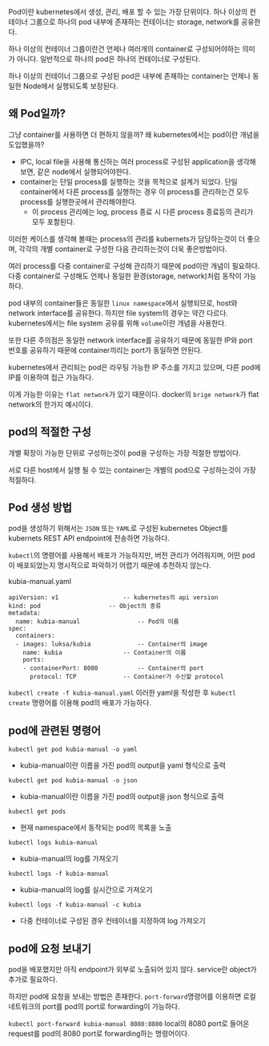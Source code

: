 Pod이란 kubernetes에서 생성, 관리, 배포 할 수 있는 가장 단위이다.
하나 이상의 컨테이너 그룹으로 하나의 pod 내부에 존재하는 컨테이너는 storage, network를 공유한다.

하나 이상의 컨테이너 그룹이란건 언제나 여러개의 container로 구성되어야하는 의미가 아니다. 일반적으로 하나의 pod은 하나의 컨테이너로 구성된다.

하나 이상의 컨테이너 그룹으로 구성된 pod은 내부에 존재하는 container는 언제나 동일한 Node에서 실행되도록 보장된다.

## 왜 Pod일까?
그냥 container를 사용하면 더 편하지 않을까? 왜 kubernetes에서는 pod이란 개념을 도입했을까?
- IPC, local file을 사용해 통신하는 여러 process로 구성된 application을 생각해보면, 같은 node에서 실행되어야한다.
- container는 단일 process를 실행하는 것을 목적으로 설계가 되었다. 단일 container에서 다른 process를 실행하는 경우 이 process를 관리하는건 모두 process를 실행한곳에서 관리해야한다.
	- 이 process 관리에는 log, process 종료 시 다른 process 종료등의 관리가 모두 포함된다.
    
이러한 케이스를 생각해 볼때는 process의 관리를 kubernets가 담당하는것이 더 좋으며, 각각의 개별 container로 구성한 다음 관리하는것이 더욱 좋은방법이다.

여러 process를 다중 container로 구성해 관리하기 때문에 pod이란 개념이 필요하다.
다중 container로 구성해도 언제나 동일한 환경(storage, network)처럼 동작이 가능하다.

pod 내부의 container들은 동일한 `linux namespace`에서 실행되므로, host와 network interface를 공유한다. 하지만 file system의 경우는 약간 다르다. kubernetes에서는 file system 공유를 위해 `volume`이란 개념을 사용한다.

또한 다른 주의점은 동일한 network interface를 공유하기 때문에 동일한 IP와 port 번호를 공유하기 때문에 container끼리는 port가 동일하면 안된다.

kubernetes에서 관리되는 pod은 라우팅 가능한 IP 주소를 가지고 있으며, 다른 pod에 IP를 이용하여 접근 가능하다.

이게 가능한 이유는 `flat network`가 있기 때문이다. docker의 `brige network`가 flat network의 한가지 예시이다.

## pod의 적절한 구성
개별 확장이 가능한 단위로 구성하는것이 pod을 구성하는 가장 적절한 방법이다.

서로 다른 host에서 실행 될 수 있는 container는 개별의 pod으로 구성하는것이 가장 적절하다.

## Pod 생성 방법
pod을 생성하기 위해서는 `JSON` 또는 `YAML`로 구성된 kubernetes Object를 kubernets REST API endpoint에 전송하면 가능하다.

`kubectl`의 명령어를 사용해서 배포가 가능하지만, 버전 관리가 어려워지며, 어떤 pod이 배포되었는지 명시적으로 파악하기 어렵기 때문에 추천하지 않는다.

kubia-manual.yaml
```
apiVersion: v1 					-- kubernetes의 api version
kind: pod					-- Object의 종류
metadata:
  name: kubia-manual  				-- Pod의 이름
spec:
  containers:
  - images: luksa/kubia				-- Container의 image
    name: kubia					-- Container의 이름
    ports:
    - containerPort: 8080			-- Container의 port
      protocol: TCP				-- Container가 수신할 protocol
```

`kubectl create -f kubia-manual.yaml`
이러한 yaml을 작성한 후 `kubectl create` 명령어를 이용해 pod의 배포가 가능하다.

## pod에 관련된 명령어
`kubectl get pod kubia-manual -o yaml`
- kubia-manual이란 이름을 가진 pod의 output을 yaml 형식으로 출력

`kubectl get pod kubia-manual -o json`
- kubia-manual이란 이름을 가진 pod의 output을 json 형식으로 출력

`kubectl get pods`
- 현재 namespace에서 동작되는 pod의 목록을 노출

`kubectl logs kubia-manual`
- kubia-manual의 log를 가져오기

`kubectl logs -f kubia-manual`
- kubia-manual의 log를 실시간으로 가져오기

`kubectl logs -f kubia-manual -c kubia`
- 다중 컨테이너로 구성된 경우 컨테이너를 지정하여 log 가져오기

## pod에 요청 보내기
pod을 배포했지만 아직 endpoint가 외부로 노출되어 있지 않다. service란 object가 추가로 필요하다.

하지만 pod에 요청을 보내는 방법은 존재한다.
`port-forward`명령어를 이용하면 로컬 네트워크의 port를 pod의 port로 forwarding이 가능하다.

`kubectl port-forward kubia-manual 8080:8080`
local의 8080 port로 들어온 request를 pod의 8080 port로 forwarding하는 명령어이다.


